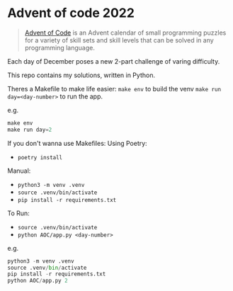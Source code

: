 # Advent of code 2022

> [Advent of Code](https://adventofcode.com/2022/) is an Advent calendar of small programming puzzles for a variety of skill sets and skill levels that can be solved in any programming language.

Each day of December poses a new 2-part challenge of varing difficulty.

This repo contains my solutions, written in Python.


Theres a Makefile to make life easier:
`make env` to build the venv
`make run day=<day-number>` to run the app.

e.g.
```python
make env
make run day=2
```

If you don't wanna use Makefiles:
Using Poetry:
- `poetry install`

Manual:
- `python3 -m venv .venv`
- `source .venv/bin/activate`
- `pip install -r requirements.txt`

To Run:
- `source .venv/bin/activate`
- `python AOC/app.py <day-number>`

e.g.
```python
python3 -m venv .venv
source .venv/bin/activate
pip install -r requirements.txt
python AOC/app.py 2
```
